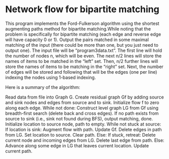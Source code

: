 # Network flow for bipartite matching

This program implements the Ford-Fulkerson algorithm using the shortest augmenting paths method for bipartite matching.While noting that the problem is specifically for bipartite matching (each edge and reverse edge will have capacity 0 or 1). Output the pairs matched in some maximal matching of the input (there could be more than one, but you just need to output one). 
The input file will be “program3data.txt”. 
The first line will hold the number of nodes n, which will be even. The next n/2 lines will store the names of items to be matched in the “left” set. Then, n/2 further lines will store the names of items to be matching in the “right” set. Next, the number of edges will be stored and following that will be the edges (one per line) indexing the nodes using 1-based indexing.

Here is a summary of the algorithm:

Read data from file into Graph G.
Create residual graph Gf by adding source and sink nodes and edges from source and to sink.
Initialize flow f to zero along each edge.
While not done:
	Construct level graph LG from Gf using breadth-first search (delete back and cross edges).
	If no path exists from source to sink (i.e., sink not found during BFS), output matching, done.
	Initialize location to source node, path to empty.
	While not stuck at source:
		If location is sink:
			Augment flow with path.
			Update Gf.
			Delete edges in path from LG.
			Set location to source.
			Clear path.
		Else:
			If stuck, retreat:
				Delete current node and incoming edges from LG.
				Delete last edge from path.
			Else:
				Advance along some edge in LG that leaves current location.
				Update current path.
